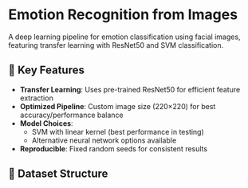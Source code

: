 # Emotion Recognition from Images

A deep learning pipeline for emotion classification using facial images, featuring transfer learning with ResNet50 and SVM classification.

## 🚀 Key Features
- **Transfer Learning**: Uses pre-trained ResNet50 for efficient feature extraction
- **Optimized Pipeline**: Custom image size (220×220) for best accuracy/performance balance
- **Model Choices**: 
  - SVM with linear kernel (best performance in testing)
  - Alternative neural network options available
- **Reproducible**: Fixed random seeds for consistent results

## 📂 Dataset Structure
